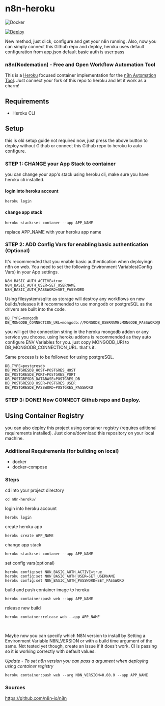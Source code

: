 # n8n-heroku

![Docker](https://github.com/sarveshwarge/n8n-heroku/workflows/Docker/badge.svg)

[![Deploy](https://www.herokucdn.com/deploy/button.svg)](https://heroku.com/deploy?template=https://github.com/sarveshwarge/n8n-heroku/tree/develop)

New method, just click, configure and get your n8n running.
Also, now you can simply connect this Github repo and deploy, heroku uses default configuration from app.json
default basic auth is user:pass

### n8n(Nodemation) - Free and Open Workflow Automation Tool

This is a [Heroku](https://heroku.com/) focused container implementation for the [n8n Automation Tool](https://n8n.io/). Just connect your fork of this repo to heroku and let it work as a charm!

## Requirements
* Heroku CLI

## Setup

this is old setup guide not required now, just press the above button to deploy without Github or connect this Github repo to heroku to auto configure.

### STEP 1: CHANGE your App Stack to container
you can change your app's stack using heroku cli, make sure you have heroku cli installed.

#### login into heroku account
    heroku login

#### change app stack
    heroku stack:set contaner --app APP_NAME
replace APP_NAME with your heroku app name

### STEP 2: ADD Config Vars for enabling basic authentication (Optional)
It's recommended that you enable basic authentication when deployingn n8n on web. You need to set the following Environment Variables(Config Vars) in your App settings.

    N8N_BASIC_AUTH_ACTIVE=true
    N8N_BASIC_AUTH_USER=SET_USERNAME
    N8N_BASIC_AUTH_PASSWORD=SET_PASSWORD
    
Using filesystem/sqlite as storage will destroy any workflows on new builds/releases it it recommended to use mongodb or postgreSQL as the drivers are built into the code.

    DB_TYPE=mongodb
    DB_MONGODB_CONNECTION_URL=mongodb://MONGODB_USERNAME:MONGODB_PASSWORD@HOST:PORT/MONGODB_DATABASE

you will get the connection string in the heroku mongodb addon or any service you choose. using heroku addons is recommended as they auto configure ENV Variables for you. just copy MONGODB_URI to DB_MONGODB_CONNECTION_URL. that's it.

Same process is to be followed for using postgreSQL.
    
    DB_TYPE=postgresdb
    DB_POSTGRESDB_HOST=POSTGRES_HOST
    DB_POSTGRESDB_PORT=POSTGRES_PORT
    DB_POSTGRESDB_DATABASE=POSTGRES_DB
    DB_POSTGRESDB_USER=POSTGRES_USER
    DB_POSTGRESDB_PASSWORD=POSTGRES_PASSWORD
    

### STEP 3: DONE! Now CONNECT Github repo and Deploy.

## Using Container Registry

you can also deploy this project using container registry (requires aditional requirements installed). Just clone/download this repository on your local machine.

### Additional Requirements (for building on local)
* docker
* docker-compose

### Steps
cd into your project directory

    cd n8n-heroku/

login into heroku account
    
    heroku login

create heroku app

    heroku create APP_NAME

change app stack

    heroku stack:set contaner --app APP_NAME
    
set config vars(optional)

    heroku config:set N8N_BASIC_AUTH_ACTIVE=true
    heroku config:set N8N_BASIC_AUTH_USER=SET_USERNAME
    heroku config:set N8N_BASIC_AUTH_PASSWORD=SET_PASSWORD

build and push container image to heroku

    heroku container:push web --app APP_NAME
    
release new build

    heroku container:release web --app APP_NAME
    
<br />

Maybe now you can specify which N8N version to install by Setting a Environment Variable N8N_VERSION or with a build time argument of the same. Not tested yet though, create an issue if it does't work. CI is passing so it is working correctly with default values.

_Update - To set n8n version you can pass a argument when deploying using container registry_

    heroku container:push web --arg N8N_VERSION=0.60.0 --app APP_NAME

### Sources

https://github.com/n8n-io/n8n
